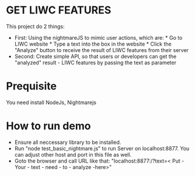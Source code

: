 # GET LIWC FEATURES 
This project do 2 things:
* First:  Using the nightmareJS to mimic user actions, which are:
             * Go to LIWC website
             * Type a text into the box in the website
             * Click the "Analyze" button to receive the result of LIWC features from their server
* Second: Create simple API, so that users or developers can get the "analyzed" result - LIWC features by passing the text as parameter

# Prequisite
You need install NodeJs, Nightmarejs

# How to run demo
* Ensure all neccessary library to be installed.
* Run "node test_basic_nightmare.js" to run Server on localhost:8877. You can adjust other host and port in this file as well.
* Goto the browser and call URL like that: "localhost:8877:/?text=< Put - Your - text - need - to - analyze -here>"
